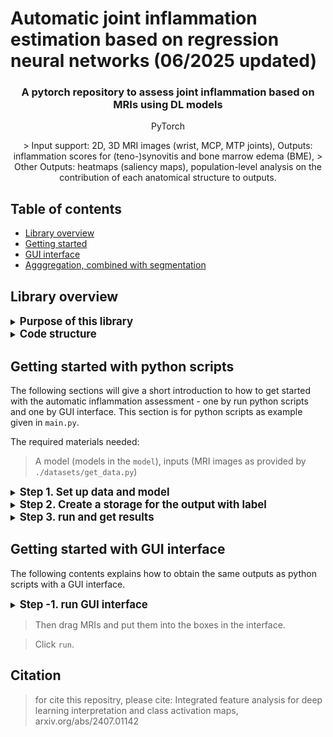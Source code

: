 # Automatic joint inflammation estimation based on regression neural networks (06/2025 updated)
</p>
<!--<h1 align="center"><b>Quantus</b></h1>-->
<h3 align="center"><b>A pytorch repository to assess joint inflammation based on MRIs using DL models</b></h3>
<p align="center">
  PyTorch
<p align="center">
  > Input support: 2D, 3D MRI images (wrist, MCP, MTP joints), Outputs: inflammation scores for (teno-)synovitis and bone marrow edema (BME), 
  > Other Outputs: heatmaps (saliency maps), population-level analysis on the contribution of each anatomical structure to outputs.

<!--[Shortcut to arxiv draft](https://arxiv.org/abs/2407.01142) -->


## Table of contents
* [Library overview](#library-overview)
* [Getting started](#getting-started)
* [GUI interface](#gui-interface)
* [Agggregation, combined with segmentation](#Aggregation)


## Library overview
<details>
<summary><b><big>Purpose of this library</big></b></summary>
The purpose of this library is to provide a overview of model architecture, configurations and easy-use GUI interface of our Automatic DL-based MRI analysis of Inflammatory signs in RA (ADMIRA) system for inflammation assessment. It provides details on the training and validation of the study to serve as a reference for future study on similar topics, and provides a basic application of image-in, scores-out automatic system for MRI inflammatio assessment to show the potential ability of such systems in this field.
</details>


<details>
<summary><b><big>Code structure</big></b></summary>
<li>The code structure of this library includes:</li>

> Model architectures
  <details>
  <summary><b><big>models</big></b></summary>
  the folder `models` contains the core functionality of this method with the following structure:
    <li>csv3d.py: the 3D models for inflammation assessment.</li>
    <li>convsharevit.py: the 2D models for inflammation assessment.</li>
    <li>clip_model: a 2D models for inflammation assessment based on pure Convolution neural networks.</li>
    <li>others: supporting files </li>
  </details>


> GUI interface:
  <details>
  <summary><b><big>MIRJIM</big></b></summary>
  The folder contains the codes used for building a onnx- and tkinter- based simple GUI application of the ADMIRA, used for inference runtime evaluation - ~1 second/case based on CPU running the trained models.
  
  > run the `mirjim.py` to launch the application.
  </details>

  
> Other utils:
  <details>
  <summary><b><big>seg_component</big></b></summary>
  The folder contains the code used for the segmentaion of MRIs, for aggregation of the generated saliency maps.
  </details>

</details>


## Getting started with python scripts
The following sections will give a short introduction to how to get started with the automatic inflammation assessment - one by run python scripts and one by GUI interface. This section is for python scripts as example given in `main.py`.

The required materials needed:
> A model (models in the `model`), inputs (MRI images as provided by `./datasets/get_data.py`)

<details>
<summary><b><big>Step 1. Set up data and model</big></b></summary>

The first step is to have the data and model, here we take a trained model in `./trained_weights/Wrist_BME_COR_sumTrue_0.model` as an examples.

```python
import torch
from datasets.get_data import getdata
from models.get_model import getmodel
from trained_weights.get_weight import getweight
from torch.utils.data import DataLoader

# get model
model = getmodel(site, feature, view, score_sum)
# get trained weights
model = getweight(model, site, feature, score_sum, view, order)
model = model.to(torch.device("cuda" if torch.cuda.is_available() else "cpu"))
model.eval()

# get dataset from predefined functions
data, maxidx = getdata(task, site, feature, view, filt, score_sum, path_flag=True)
# set dataloader to feed model
dataloader = DataLoader(data, batch_size=1, shuffle=False, num_workers=1)
```
</details>

<details>
<summary><b><big>Step 2. Create a storage for the output with label</big></b></summary>

The second step is to create a list to store the output.

```python
from utils.get_head import return_head, return_head_gt

res_head= ['ID', 'ScanDatum', 'ID_Timepoint']
if not score_sum:
    res_head.extend(return_head(site, feature))
    res_head.extend(return_head_gt(site, feature))
else:
    res_head.extend(['sums', 'sums_gt'])
df = pd.DataFrame(index=range(maxidx), columns=res_head)
```
</details>


<details>
<summary><b><big>Step 3. run and get results</big></b></summary>

```python
for x, y, z in tqdm(dataloader):
    x = x.to(torch.device("cuda" if torch.cuda.is_available() else "cpu"))
    # Tensor
    with torch.no_grad():
        pred:torch.Tensor = model(x)  # [B, num_scores] Tensor
        for i in range(x.shape[0]):
            pid, ptp = z[i].split('_')  # getpath Done!
            row = [pid, ptp, f'{pid}_{ptp}']
            row.extend(pred[i].cpu().numpy())
            row.extend(y[i].cpu().numpy())
            df.loc[idx] = row
            idx += 1
    # 用pd.concat([df, new_row], ignore_index=True)来添加新的一行数据
df.to_csv(f'./output/{site}_{feature}_{task}_sum{score_sum}.csv')
```

Or you can also feed with single input or unlabelled inputs:

```python
data = torch.from_numpy(np.load('data_source'))
data = torch.unsqueeze(data, dim=0)  # make it 4 dimensional

output = model(x)
df.loc[idx] = output

df.to_csv(f'./output/{site}_{feature}_{task}_sum{score_sum}.csv')
```
</details>


## Getting started with GUI interface
The following contents explains how to obtain the same outputs as python scripts with a GUI interface.

<details>
<summary><b><big>Step -1. run GUI interface</big></b></summary>

> Run `MIRJIM/mirjim.py` with customized hyperparameters:
```python
site = 'anatomical region'
feature = 'inflammation sign'
app = GUI4MIRJIM(f"D:\\ESMIRAcode\\RAMRISinfer\\MIRJIM\\model_out\\{site}_{feature}_multiview_sumFalse_0.onnx", 
                name_str="ONNXImgProcessing", inout_method="drag", num_input=2)
app()
```
</details>

> Then drag MRIs and put them into the boxes in the interface.

> Click `run`.


## Citation
> for cite this repositry, please cite: Integrated feature analysis for deep learning interpretation and class activation maps, arxiv.org/abs/2407.01142


